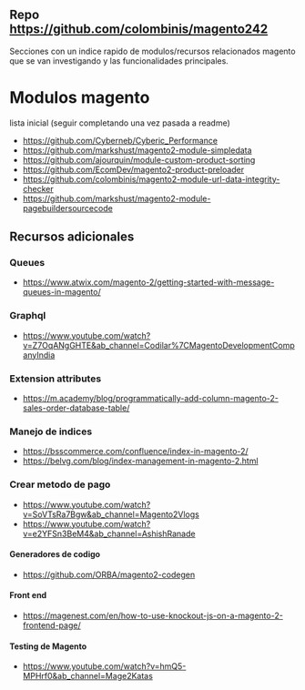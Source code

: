 ## Repo https://github.com/colombinis/magento242

Secciones con un indice rapido de modulos/recursos relacionados magento que se van investigando y las funcionalidades principales.

# Modulos magento

lista inicial (seguir completando una vez pasada a readme)

* https://github.com/Cyberneb/Cyberic_Performance
* https://github.com/markshust/magento2-module-simpledata
* https://github.com/ajourquin/module-custom-product-sorting
* https://github.com/EcomDev/magento2-product-preloader
* https://github.com/colombinis/magento2-module-url-data-integrity-checker
* https://github.com/markshust/magento2-module-pagebuildersourcecode



## Recursos adicionales

### Queues

* https://www.atwix.com/magento-2/getting-started-with-message-queues-in-magento/

### Graphql

* https://www.youtube.com/watch?v=Z7OqANgGHTE&ab_channel=Codilar%7CMagentoDevelopmentCompanyIndia

### Extension attributes

* https://m.academy/blog/programmatically-add-column-magento-2-sales-order-database-table/

### Manejo de indices

* https://bsscommerce.com/confluence/index-in-magento-2/
* https://belvg.com/blog/index-management-in-magento-2.html

### Crear metodo de pago

* https://www.youtube.com/watch?v=SoVTsRa7Bgw&ab_channel=Magento2Vlogs
* https://www.youtube.com/watch?v=e2YFSn3BeM4&ab_channel=AshishRanade

#### Generadores de codigo

* https://github.com/ORBA/magento2-codegen

#### Front end

* https://magenest.com/en/how-to-use-knockout-js-on-a-magento-2-frontend-page/

#### Testing de Magento

* https://www.youtube.com/watch?v=hmQ5-MPHrf0&ab_channel=Mage2Katas